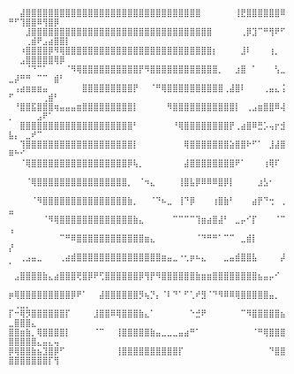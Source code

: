 ⠀ ⠀⠀⣼⣿⣿⣿⣿⣿⣿⣿⣿⣿⣿⣿⣿⣿⣿⣿⣿⣿⣿⣿⣿⣿⣿⣿⣿⣿⣿⣿⣿⣿⣿⣿⠀⠀⠀⠀⠀⠀⢸⣟⣿⣿⣿⣿⣿⣿⠿⠛⠋⢹⣿⣿⠿⢻⣿⡿
⠀⠀⠀⣸⣿⣿⣿⣿⣿⣿⣿⣿⣿⣿⣿⣿⣿⣿⣿⣿⣿⣿⣿⣿⣿⣿⣿⣿⣿⣿⣿⣿⣿⣿⣿⣿⠀⠀⠀⠀⠀⢀⡿⣹⠉⠛⢻⠟⠋⠀⠀⠀⢀⣾⠟⣠⣴⣿⣿⡇
⠀⠀⠰⣿⣿⣿⣿⡿⠻⢿⣿⣿⣿⣿⣿⣿⣿⣿⣿⣿⣿⣿⣿⣿⣿⣿⣿⣿⣿⣿⣿⣿⣿⣿⣿⣿⡆⠀⠀⠀⠀⣸⠇⠀⠀⠀⢰⡀⠀⠀⠀⣠⣿⣿⣿⣿⣿⢿⡿⠀
⠀⠀⠀⠈⠙⠉⠁⠀⠀⠀⠈⠻⢿⣿⣿⣿⣿⣿⣿⣿⣿⣿⣿⡟⠻⣿⣿⣿⣿⣿⣿⣿⣿⣿⣿⣿⣿⡀⠀⠀⣰⣿⠀⠁⠀⠀⠀⢣⣀⣀⡼⠛⠛⠀⠉⠉⠀⣾⠃⠀
⠀⢠⣴⣶⣶⣶⣤⠀⠀⠀⠀⠀⠀⣿⣿⣿⣿⣿⣿⣿⣿⣿⡟⠀⠀⠈⠛⢿⣿⣿⣿⣿⣿⣿⣿⣿⣿⣿⢀⣼⣿⠇⠀⠀⠀⢀⣤⣄⢨⠋⠀⠀⠀⠀⠀⢀⣾⠃⠀⠀
⠀⠘⣿⣿⣯⣿⣿⣿⢶⣤⣤⣤⣶⣿⣿⣿⣿⣿⣿⣿⣿⣿⡇⠀⠀⠀⠀⠀⠻⣿⣿⣿⣿⣿⣿⣿⣿⣿⣿⣿⡇⠀⢀⣠⣶⣿⣿⠿⢼⡀⠀⠀⠀⠀⣠⠟⠁⠀⠀⠀
⠀⠀⣿⣿⣿⣿⣿⣿⣿⣿⣿⣿⣿⣿⣿⣿⣿⣿⣿⣿⣿⣿⠃⠀⠀⠀⠀⠀⠀⠘⢿⣿⣿⣿⣿⣿⣿⣿⣿⡟⢀⣴⣿⠿⣛⡡⢤⡖⣺⣧⡄⠀⣀⠞⠉⠀⠀⠀⠀⠀
⠀⠀⢹⣿⣿⣿⣿⣿⣿⣿⣿⣿⣿⣿⣿⣿⣿⣿⣿⣿⣿⣿⡇⠀⠀⠀⠀⠀⠀⠀⠀⢿⣿⣿⣿⣿⣿⣿⣿⣵⣿⣿⠗⠋⠁⠀⣸⣼⣿⠿⠓⠊⠀⠀⠀⠀⠀⠀⠀⠀
⠀⠀⠈⢿⣿⣿⣿⣿⣿⣿⣿⣿⣿⣿⣿⣿⣿⣿⣿⣿⣿⡿⢧⡀⠀⠀⠀⠀⠀⠀⠀⣼⣿⣿⣿⣿⣿⣿⣿⣿⠟⠁⠀⠀⠀⢰⢿⠏⠀⠀⠀⠀⠀⠀⠀⠀⠀⠀⠀⠀
⠀⠀⠀⠈⢿⣿⣿⣿⣿⣿⣿⣿⣿⣿⣿⣿⣿⣿⣿⣿⣿⡀⠀⠈⠲⣄⠀⠀⠀⠀⢸⣿⣧⡿⠿⠿⠿⣿⡿⡇⠀⠀⠀⠀⣰⣣⠂⠀⠀⠀⠀⠀⠀⠀⠀⠀⠀⠀⠀⠀
⠀⠀⠀⠀⠈⠻⣿⣿⣿⣿⣿⣿⣿⣿⣿⣿⣿⣿⣿⣿⣿⣷⡀⠀⠀⠈⠙⠦⣀⠀⢸⠙⡿⠀⠀⠀⢰⣿⣷⠃⠀⠀⠀⣴⡟⠙⢒⠀⢀⣤⠀⠀⠀⠀⠀⠀⠀⠀⠀⠀
⠀⠀⠀⠀⠀⠀⠈⠻⢿⣿⣿⣿⣿⣿⣿⣿⣿⣿⣿⣿⣿⣿⣷⣄⠀⠀⠀⠀⠀⠉⠉⠉⠉⢹⣶⣴⣿⣼⠃⠀⣀⡤⠊⡏⠀⠀⠀⠈⠉⢠⠀⠀⠀⠀⠀⠀⠀⠀⠀⠀
⠀⠀⠀⠀⠀⠀⠀⠀⠀⠉⠛⠿⣿⣿⣿⣿⣿⣿⣿⣿⣿⣿⣿⣿⣶⣄⠀⠀⠀⠀⠀⠀⠀⠈⠙⠛⠛⠁⠉⠉⠀⣀⣾⡇⠀⠀⠀⠀⠀⡜⠀⠀⠀⠀⠀⠀⠀⠀⠀⠀
⠀⠀⢀⣠⣤⣀⠀⠀⠀⢀⣴⣾⣿⣿⣿⣿⣿⣿⣿⣿⣿⣿⣿⣿⣿⣿⣿⣶⣤⣀⠐⢂⡶⠦⣄⠀⠀⠀⣀⣤⣾⣿⣿⣧⠀⠀⠀⠀⡼⠁⠀⠀⠀⠀⠀⠀⠀⠀⠀⠀
⠀⣠⣿⣿⣿⣿⣷⣄⣴⣿⣿⣿⢟⣿⡿⠟⢋⣿⣿⣿⣿⣿⣿⡿⢻⡟⠻⣿⣿⣿⣿⣿⣿⣷⣶⣶⣿⣿⣿⣿⣿⣿⣿⣿⣦⣤⡤⠊⠀⠀⠀⠀⠀⠀⠀⠀⠀⠀⠀⠀
⡶⢿⣿⣿⣿⣿⣿⣿⣿⣿⣿⡿⠟⠁⠀⠀⣼⣿⣿⣿⣿⣿⣿⡻⢦⡙⡄⠈⠇⠙⠁⠋⢁⠞⣻⠈⠙⠻⠿⠿⢿⣿⣿⣿⣿⣿⣤⡀⠀⠀⢀⣀⡀⠀⠀⠀⠀⠀⠀⠀
⡏⠒⢿⡻⣿⣿⣿⣿⣿⣿⡏⠀⠀⠀⠀⣸⣿⣿⠿⢿⣿⣿⣿⣷⣄⠁⠀⠀⠀⠀⠀⠀⠑⣚⠟⠀⠀⠀⠀⠀⠀⠉⠻⣿⣿⣿⣿⣿⣦⣀⣿⣿⣿⣄⠀⠀⠀⠀⠀⠀
⣿⣿⣶⣷⡀⢿⣿⣿⣿⣿⡇⠀⠀⠀⠀⠈⠉⠀⠀⢸⣿⣿⣿⣿⣿⣷⣤⣀⣀⣀⣤⣴⠛⠁⠀⠀⠀⠀⠀⠀⠀⠀⠀⠈⠛⢿⣿⣿⣿⣿⣿⣿⣿⣿⣄⣤⣄⢤⠀⠀
⡿⢿⣿⣿⣷⣦⣹⣿⡿⠋⠀⠀⠀⠀⠀⠀⠀⠀⠀⢸⣿⣿⣿⣿⣿⣿⣿⣿⣿⣿⡏⠀⠀⠀⠀⠀⠀⠀⠀⠀⠀⠀⠀⠀⠀⠀⠙⣿⣿⣿⣿⣿⣿⣿⣿⣿⡏⢻⠀⠀

